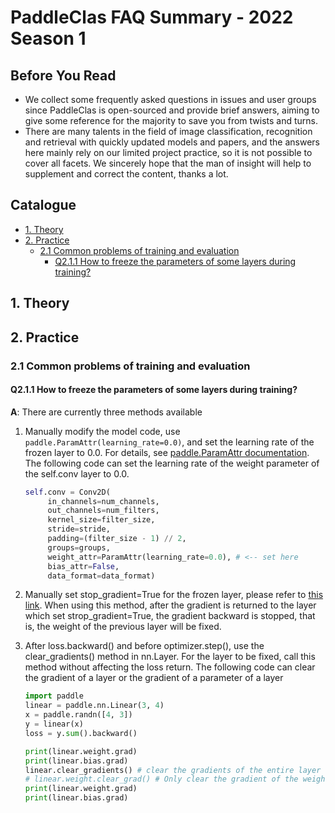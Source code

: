 # PaddleClas FAQ Summary - 2022 Season 1

## Before You Read

- We collect some frequently asked questions in issues and user groups since PaddleClas is open-sourced and provide brief answers, aiming to give some reference for the majority to save you from twists and turns.
- There are many talents in the field of image classification, recognition and retrieval with quickly updated models and papers, and the answers here mainly rely on our limited project practice, so it is not possible to cover all facets. We sincerely hope that the man of insight will help to supplement and correct the content, thanks a lot.

## Catalogue

- [1. Theory](#1-theory)
- [2. Practice](#2-actual-combat)
  - [2.1 Common problems of training and evaluation](#21-common-problems-of-training-and-evaluation)
    - [Q2.1.1 How to freeze the parameters of some layers during training?](#q211-how-to-freeze-the-parameters-of-some-layers-during-training)

<a name="1"></a>
## 1. Theory

<a name="2"></a>
## 2. Practice

<a name="2.1"></a>
### 2.1 Common problems of training and evaluation

#### Q2.1.1 How to freeze the parameters of some layers during training?
**A**: There are currently three methods available
1. Manually modify the model code, use `paddle.ParamAttr(learning_rate=0.0)`, and set the learning rate of the frozen layer to 0.0. For details, see [paddle.ParamAttr documentation](https://www.paddlepaddle.org.cn/documentation/docs/en/develop/api/paddle/ParamAttr_en.html#paramattr). The following code can set the learning rate of the weight parameter of the self.conv layer to 0.0.
   ```python
   self.conv = Conv2D(
        in_channels=num_channels,
        out_channels=num_filters,
        kernel_size=filter_size,
        stride=stride,
        padding=(filter_size - 1) // 2,
        groups=groups,
        weight_attr=ParamAttr(learning_rate=0.0), # <-- set here
        bias_attr=False,
        data_format=data_format)
   ```

2. Manually set stop_gradient=True for the frozen layer, please refer to [this link](https://github.com/RainFrost1/PaddleClas/blob/24e968b8d9f7d9e2309e713cbf2afe8fda9deacd/ppcls/engine/train/train_idml.py#L40-L66). When using this method, after the gradient is returned to the layer which set strop_gradient=True, the gradient backward is stopped, that is, the weight of the previous layer will be fixed.

3. After loss.backward() and before optimizer.step(), use the clear_gradients() method in nn.Layer. For the layer to be fixed, call this method without affecting the loss return. The following code can clear the gradient of a layer or the gradient of a parameter of a layer
    ```python
    import paddle
    linear = paddle.nn.Linear(3, 4)
    x = paddle.randn([4, 3])
    y = linear(x)
    loss = y.sum().backward()

    print(linear.weight.grad)
    print(linear.bias.grad)
    linear.clear_gradients() # clear the gradients of the entire layer
    # linear.weight.clear_grad() # Only clear the gradient of the weight parameter of the Linear layer
    print(linear.weight.grad)
    print(linear.bias.grad)
    ```
